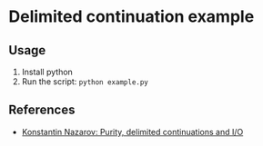 # Delimited continuation example

## Usage

1. Install python
2. Run the script: `python example.py`

## References

* [Konstantin Nazarov: Purity, delimited continuations and I/O](https://knazarov.com/posts/purity_delimited_continuations_and_io/)
